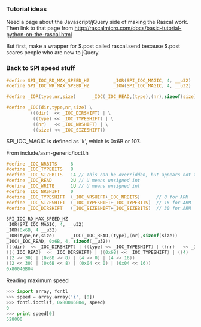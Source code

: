 ### Tutorial ideas ###

Need a page about the Javascript/jQuery side of making the Rascal work. Then link to that page from http://rascalmicro.com/docs/basic-tutorial-python-on-the-rascal.html

But first, make a wrapper for $.post called rascal.send because $.post scares people who are new to jQuery.

### Back to SPI speed stuff ###

```c
#define SPI_IOC_RD_MAX_SPEED_HZ         _IOR(SPI_IOC_MAGIC, 4, __u32)
#define SPI_IOC_WR_MAX_SPEED_HZ         _IOW(SPI_IOC_MAGIC, 4, __u32)

#define _IOR(type,nr,size)      _IOC(_IOC_READ,(type),(nr),sizeof(size))

#define _IOC(dir,type,nr,size) \
         (((dir)  << _IOC_DIRSHIFT) | \
          ((type) << _IOC_TYPESHIFT) | \
          ((nr)   << _IOC_NRSHIFT) | \
          ((size) << _IOC_SIZESHIFT))
```

SPI_IOC_MAGIC is defined as 'k', which is 0x6B or 107.

From include/asm-generic/ioctl.h
```c
#define _IOC_NRBITS     8
#define _IOC_TYPEBITS   8
#define _IOC_SIZEBITS   14 // This can be overridden, but appears not to be for ARM arch
#define _IOC_READ       2U // U means unsigned int
#define _IOC_WRITE      1U // U means unsigned int
#define _IOC_NRSHIFT    0
#define _IOC_TYPESHIFT  (_IOC_NRSHIFT+_IOC_NRBITS)      // 8 for ARM
#define _IOC_SIZESHIFT  (_IOC_TYPESHIFT+_IOC_TYPEBITS)  // 16 for ARM
#define _IOC_DIRSHIFT   (_IOC_SIZESHIFT+_IOC_SIZEBITS)  // 30 for ARM
```


```c
SPI_IOC_RD_MAX_SPEED_HZ
_IOR(SPI_IOC_MAGIC, 4, __u32)
_IOR(0x6B, 4 __u32)
_IOR(type,nr,size)      _IOC(_IOC_READ,(type),(nr),sizeof(size))
_IOC(_IOC_READ, 0x6B, 4, sizeof(__u32))
(((dir)  << _IOC_DIRSHIFT) | ((type) << _IOC_TYPESHIFT) | ((nr)   << _IOC_NRSHIFT) | ((size) << _IOC_SIZESHIFT))
(((_IOC_READ)  << _IOC_DIRSHIFT) | ((0x6B) << _IOC_TYPESHIFT) | ((4)   << _IOC_NRSHIFT) | ((4) << _IOC_SIZESHIFT))
((2 << 30) | (0x6B << 8) | (4 << 0) | (4 << 16))
((2 << 30) | (0x6B << 8) | (0x04 << 0) | (0x04 << 16))
0x80046B04
```

Reading maximum speed

```python
>>> import array, fcntl
>>> speed = array.array('i', [0])
>>> fcntl.ioctl(f, 0x80046B04, speed)
0
>>> print speed[0]
528000
```